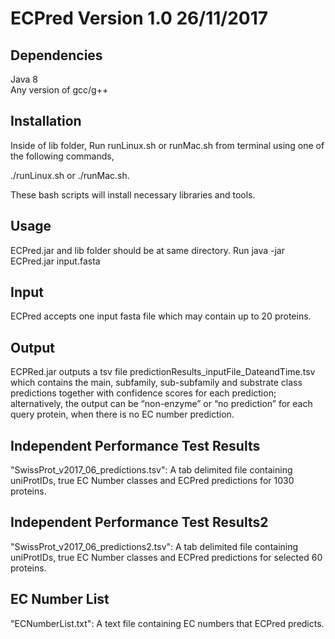 # ECPred Version 1.0 26/11/2017

## Dependencies
Java 8 <br />
Any version of gcc/g++

## Installation
Inside of lib folder, Run runLinux.sh or runMac.sh from terminal using one of the following commands,

./runLinux.sh or ./runMac.sh.

These bash scripts will install necessary libraries and tools.

## Usage
ECPred.jar and lib folder should be at same directory. 
Run java -jar ECPred.jar input.fasta

## Input
ECPred accepts one input fasta file which may contain up to 20 proteins.

## Output
ECPRed.jar outputs a tsv file predictionResults_inputFile_DateandTime.tsv which contains the main, 
subfamily, sub-subfamily and substrate class predictions together with confidence scores for each 
prediction; alternatively, the output can be “non-enzyme” or  “no prediction” for each query protein, 
when there is no EC number prediction.

## Independent Performance Test Results
"SwissProt_v2017_06_predictions.tsv": A tab delimited file containing uniProtIDs, true EC Number classes 
and ECPred predictions for 1030 proteins.

## Independent Performance Test Results2
"SwissProt_v2017_06_predictions2.tsv": A tab delimited file containing uniProtIDs, true EC Number classes 
and ECPred predictions for selected 60 proteins.

## EC Number List
"ECNumberList.txt": A text file containing EC numbers that ECPred predicts.
